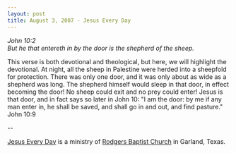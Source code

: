 ```yaml
---
layout: post
title: August 3, 2007 - Jesus Every Day
---
```


_John 10:2  
But he that entereth in by the door is the shepherd of the sheep._

This verse is both devotional and theological, but here, we will
highlight the devotional. At night, all the sheep in Palestine were
herded into a sheepfold for protection. There was only one door, and
it was only about as wide as a shepherd was long. The shepherd
himself would sleep in that door, in effect becoming the door! No
sheep could exit and no prey could enter! Jesus is that door, and in
fact says so later in John 10: "I am the door: by me if any man enter
in, he shall be saved, and shall go in and out, and find pasture."
John 10:9

 --

<a href=http://jesuseveryday.net>Jesus Every Day</a> is a ministry of <a href=http://rodgersbaptist.net>Rodgers Baptist Church</a> in Garland, Texas.
